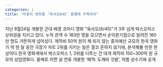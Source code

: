 ```yaml
---
categories: i
title: "박꽃의 영화뜰 ‘육사오645’ 흥행에 주목하라"
---
```

지난 8월24일 개봉한 군대 배경 코미디 영화 "육사오(6/45)"가 3주 넘게 박스오피스 상위권을 지키고 있다. 누적 관객 수 183만 명을 모으면서 손익분기점으로 알려진 160만 명도 거뜬하게 넘어섰다. 제작비 50억 원이 채 되지 않는 중저예산 규모의 한국 영화가 약 한 달 동안 극장가 차트 2위를 지키는 일은 결코 흔하지 않기에, 분석해볼 만한 현상이다.한국 영화계에서 박스오피스 1, 2위를 다투는 건 대개 제작비 150~300억 원 규모의 상업영화다. 올해로 치면 설 연휴 개봉한 ‘해적: 도깨비 깃발’, 여름 성수기에 공개